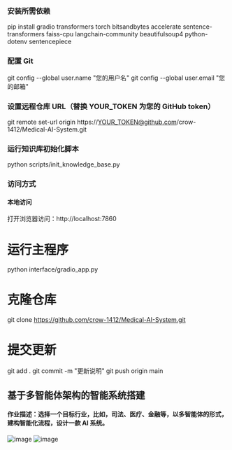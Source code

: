 ### 安装所需依赖
pip install gradio transformers torch bitsandbytes accelerate sentence-transformers faiss-cpu langchain-community beautifulsoup4 python-dotenv sentencepiece
### 配置 Git
git config --global user.name "您的用户名"
git config --global user.email "您的邮箱"
### 设置远程仓库 URL（替换 YOUR_TOKEN 为您的 GitHub token）
git remote set-url origin https://YOUR_TOKEN@github.com/crow-1412/Medical-AI-System.git
### 运行知识库初始化脚本
python scripts/init_knowledge_base.py
### 访问方式
#### 本地访问
打开浏览器访问：http://localhost:7860
# 运行主程序
python interface/gradio_app.py
# 克隆仓库
git clone https://github.com/crow-1412/Medical-AI-System.git
# 提交更新
git add .
git commit -m "更新说明"
git push origin main
## 基于多智能体架构的智能系统搭建
#### 作业描述：选择一个目标行业，比如，司法、医疗、金融等，以多智能体的形式，建构智能化流程，设计一款 AI 系统。
![image](https://github.com/user-attachments/assets/ae1232a6-993a-4970-8bab-6ba3fdb7b02d)
![image](https://github.com/user-attachments/assets/b223e954-ca69-4088-b1a7-25bce909350f)
